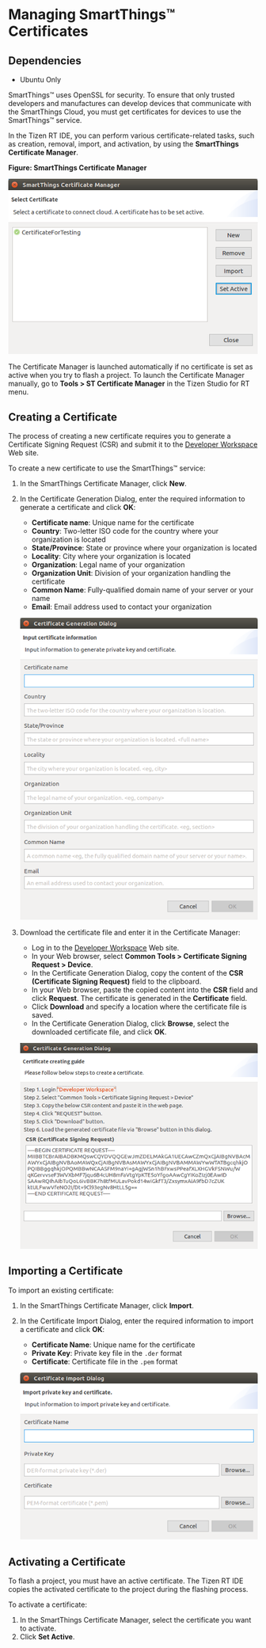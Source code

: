 
# Managing SmartThings&trade; Certificates

## Dependencies
-   Ubuntu Only

SmartThings&trade; uses OpenSSL for security. To ensure that only trusted developers and manufactures can develop devices that communicate with the SmartThings Cloud, you must get certificates for devices to use the SmartThings&trade; service.

In the Tizen RT IDE, you can perform various certificate-related tasks, such as creation, removal, import, and activation, by using the **SmartThings Certificate Manager**.

**Figure: SmartThings Certificate Manager**

![SmartThings Certificate Manager](media/rt_cert_manager.png)

The Certificate Manager is launched automatically if no certificate is set as active when you try to flash a project. To launch the Certificate Manager manually, go to **Tools &gt; ST Certificate Manager** in the Tizen Studio for RT menu.

<a name="create"></a>
## Creating a Certificate

The process of creating a new certificate requires you to generate a Certificate Signing Request (CSR) and submit it to the [Developer Workspace](https://devworkspace.developer.samsung.com/smartthingsconsole/iotweb/site/index.html#/main) Web site.

To create a new certificate to use the SmartThings&trade; service:

1.  In the SmartThings Certificate Manager, click **New**.
2. In the Certificate Generation Dialog, enter the required information to generate a certificate and click **OK**:

    -   **Certificate name**: Unique name for the certificate
    -   **Country**: Two-letter ISO code for the country where your organization is located
    -   **State/Province**: State or province where your organization is located
    -   **Locality**: City where your organization is located
    -   **Organization**: Legal name of your organization
    -   **Organization Unit**: Division of your organization handling the certificate
    -   **Common Name**: Fully-qualified domain name of your server or your name
    -   **Email**: Email address used to contact your organization

    ![Inputting data to the Certificate Generation Dialog](media/rt_cert_create.png)

3. Download the certificate file and enter it in the Certificate Manager:

    -  Log in to the [Developer Workspace](https://devworkspace.developer.samsung.com/smartthingsconsole/iotweb/site/index.html#/main) Web site.
    -  In your Web browser, select **Common Tools &gt; Certificate Signing Request &gt; Device**.
    -  In the Certificate Generation Dialog, copy the content of the **CSR (Certificate Signing Request)** field to the clipboard.
    -  In your Web browser, paste the copied content into the **CSR** field and click **Request**. The certificate is generated in the **Certificate** field.
    -  Click **Download** and specify a location where the certificate file is saved.
    -  In the Certificate Generation Dialog, click **Browse**, select the downloaded certificate file, and click **OK**.

    ![Creating a certificate in the Certificate Generation Dialog](media/rt_cert_create_download.png)

<a name="import"></a>
## Importing a Certificate

To import an existing certificate:
1.  In the SmartThings Certificate Manager, click **Import**.
2. In the Certificate Import Dialog, enter the required information to import a certificate and click **OK**:

    -   **Certificate Name**: Unique name for the certificate
    -   **Private Key**: Private key file in the `.der` format
    -   **Certificate**: Certificate file in the `.pem` format

    ![Certificate Import Dialog](media/rt_cert_import.png)

<a name="activate"></a>
## Activating a Certificate

To flash a project, you must have an active certificate. The Tizen RT IDE copies the activated certificate to the project during the flashing process.

To activate a certificate:

1.  In the SmartThings Certificate Manager, select the certificate you want to activate.
2.  Click **Set Active**.
